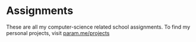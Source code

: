 # Assignments
These are all my computer-science related school assignments. To find my personal projects, visit [param.me/projects](https://www.param.me/projects)
